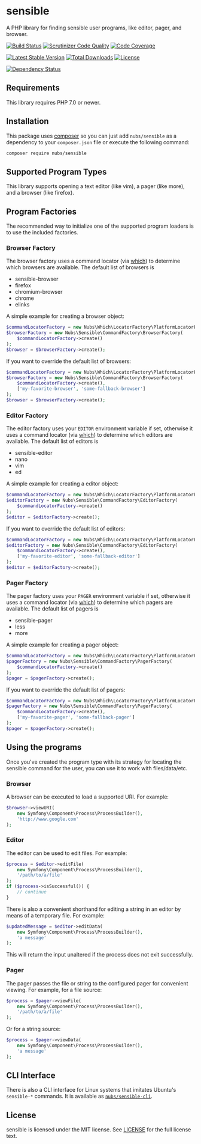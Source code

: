 # sensible
A PHP library for finding sensible user programs, like editor, pager, and browser.

[![Build Status](http://img.shields.io/travis/nubs/sensible.svg?style=flat)](https://travis-ci.org/nubs/sensible)
[![Scrutinizer Code Quality](http://img.shields.io/scrutinizer/g/nubs/sensible.svg?style=flat)](https://scrutinizer-ci.com/g/nubs/sensible/)
[![Code Coverage](http://img.shields.io/coveralls/nubs/sensible.svg?style=flat)](https://coveralls.io/r/nubs/sensible)

[![Latest Stable Version](http://img.shields.io/packagist/v/nubs/sensible.svg?style=flat)](https://packagist.org/packages/nubs/sensible)
[![Total Downloads](http://img.shields.io/packagist/dt/nubs/sensible.svg?style=flat)](https://packagist.org/packages/nubs/sensible)
[![License](http://img.shields.io/packagist/l/nubs/sensible.svg?style=flat)](https://packagist.org/packages/nubs/sensible)

[![Dependency Status](https://www.versioneye.com/user/projects/53866d7014c15895cb000053/badge.svg?style=flat)](https://www.versioneye.com/user/projects/53866d7014c15895cb000053)

## Requirements
This library requires PHP 7.0 or newer.

## Installation
This package uses [composer](https://getcomposer.org) so you can just add
`nubs/sensible` as a dependency to your `composer.json` file or execute the
following command:

```bash
composer require nubs/sensible
```

## Supported Program Types
This library supports opening a text editor (like vim), a pager (like more),
and a browser (like firefox).

## Program Factories
The recommended way to initialize one of the supported program loaders is to
use the included factories.

### Browser Factory
The browser factory uses a command locator (via [which]) to determine which
browsers are available.  The default list of browsers is
* sensible-browser
* firefox
* chromium-browser
* chrome
* elinks

A simple example for creating a browser object:
```php
$commandLocatorFactory = new Nubs\Which\LocatorFactory\PlatformLocatorFactory();
$browserFactory = new Nubs\Sensible\CommandFactory\BrowserFactory(
    $commandLocatorFactory->create()
);
$browser = $browserFactory->create();
```

If you want to override the default list of browsers:
```php
$commandLocatorFactory = new Nubs\Which\LocatorFactory\PlatformLocatorFactory();
$browserFactory = new Nubs\Sensible\CommandFactory\BrowserFactory(
    $commandLocatorFactory->create(),
    ['my-favorite-browser', 'some-fallback-browser']
);
$browser = $browserFactory->create();
```

### Editor Factory
The editor factory uses your `EDITOR` environment variable if set, otherwise it
uses a command locator (via [which]) to determine which editors are available.
The default list of editors is
* sensible-editor
* nano
* vim
* ed

A simple example for creating a editor object:
```php
$commandLocatorFactory = new Nubs\Which\LocatorFactory\PlatformLocatorFactory();
$editorFactory = new Nubs\Sensible\CommandFactory\EditorFactory(
    $commandLocatorFactory->create()
);
$editor = $editorFactory->create();
```

If you want to override the default list of editors:
```php
$commandLocatorFactory = new Nubs\Which\LocatorFactory\PlatformLocatorFactory();
$editorFactory = new Nubs\Sensible\CommandFactory\EditorFactory(
    $commandLocatorFactory->create(),
    ['my-favorite-editor', 'some-fallback-editor']
);
$editor = $editorFactory->create();
```

### Pager Factory
The pager factory uses your `PAGER` environment variable if set, otherwise it
uses a command locator (via [which]) to determine which pagers are available.
The default list of pagers is
* sensible-pager
* less
* more

A simple example for creating a pager object:
```php
$commandLocatorFactory = new Nubs\Which\LocatorFactory\PlatformLocatorFactory();
$pagerFactory = new Nubs\Sensible\CommandFactory\PagerFactory(
    $commandLocatorFactory->create()
);
$pager = $pagerFactory->create();
```

If you want to override the default list of pagers:
```php
$commandLocatorFactory = new Nubs\Which\LocatorFactory\PlatformLocatorFactory();
$pagerFactory = new Nubs\Sensible\CommandFactory\PagerFactory(
    $commandLocatorFactory->create(),
    ['my-favorite-pager', 'some-fallback-pager']
);
$pager = $pagerFactory->create();
```

## Using the programs
Once you've created the program type with its strategy for locating the
sensible command for the user, you can use it to work with files/data/etc.

### Browser
A browser can be executed to load a supported URI.  For example:
```php
$browser->viewURI(
    new Symfony\Component\Process\ProcessBuilder(), 
    'http://www.google.com'
);
```

### Editor
The editor can be used to edit files.  For example:
```php
$process = $editor->editFile(
    new Symfony\Component\Process\ProcessBuilder(), 
    '/path/to/a/file'
);
if ($process->isSuccessful()) {
    // continue
}
```

There is also a convenient shorthand for editing a string in an editor by means
of a temporary file.  For example:
```php
$updatedMessage = $editor->editData(
    new Symfony\Component\Process\ProcessBuilder(), 
    'a message'
);
```

This will return the input unaltered if the process does not exit successfully.

### Pager
The pager passes the file or string to the configured pager for convenient
viewing.  For example, for a file source:
```php
$process = $pager->viewFile(
    new Symfony\Component\Process\ProcessBuilder(), 
    '/path/to/a/file'
);
```

Or for a string source:
```php
$process = $pager->viewData(
    new Symfony\Component\Process\ProcessBuilder(), 
    'a message'
);
```

## CLI Interface
There is also a CLI interface for Linux systems that imitates Ubuntu's
`sensible-*` commands. It is available as [`nubs/sensible-cli`][sensible-cli].

## License
sensible is licensed under the MIT license.  See [LICENSE](LICENSE) for the
full license text.

[which]: https://github.com/nubs/which
[sensible-cli]: https://github.com/nubs/sensible-cli
